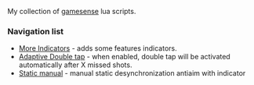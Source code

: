 My collection of [gamesense](https://gamesense.pub/) lua scripts.

### Navigation list

* [More Indicators](https://github.com/zxvnme/configs/tree/master/gamesense/more_indicators.lua) - adds some features indicators.
* [Adaptive Double tap](https://github.com/zxvnme/configs/tree/master/gamesense/adaptive_double_tap.lua) - when enabled, double tap will be activated automatically after X missed shots.
* [Static manual](https://github.com/zxvnme/configs/tree/master/gamesense/static_manual.lua) - manual static desynchronization antiaim with indicator  